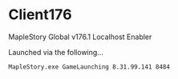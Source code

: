 # Client176

MapleStory Global v176.1 Localhost Enabler

Launched via the following...

    MapleStory.exe GameLaunching 8.31.99.141 8484